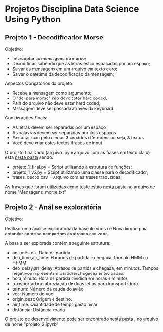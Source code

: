 # Projetos Disciplina Data Science Using Python

## Projeto 1 - Decodificador Morse

Objetivo:

* Interceptar as mensagens de morse;
* Decodificar, sabendo que as letras estão espaçadas por um espaço;
* Salvar as mensagens em um arquivo em texto claro;
* Salvar o datetime da decodificação da mensagem;

Aspectos Obrigatórios do projeto:

* Recebe a mensagem como argumento;
* O "de-para morse" não deve estar hard coded;
* Path do arquivo não deve estar hard coded;
* Messagem deve ser passada através do keyboard.

Coniderações Finais:

* As letras devem ser separadas por um espaço
* As palavras devem ser separadas por dois espaços
* Executar com pelo menos 3 cenários diferentes, ou seja, 3 textos
* Você deve criar estes textos /frases de input

O projeto finalizado (arquivo .py e arquivo com as frases em texto claro) está [nesta pasta](Scripts) sendo:

* projeto_1_final.py = Script utilizando a estrutura de funções;
* projeto_1_v2.py = Script utilizando uma classe para o decodificador;
* frases_decod.csv = Arquivo com as frases traduzidas;

As frases que foram utilizadas como teste estão [nesta pasta](Docs) no arquivo de nome "Mensagens_morse.txt"


## Projeto 2 - Análise exploratória

Objetivo:

Realizar uma análise exploratória da base de voos de Nova Iorque para entender como se comportam os atrasos dos voos.

A base a ser explorada contém a seguinte estrutura:

* ano,mês,dia: Data de partida
* dep_time,arr_time: Horários de partida e chegada, formato HMM ou HHMM
* dep_delay,arr_delay: Atrasos de partida e chegada, em minutos. Tempos negativos representam partidas/chegadas antecipadas.
* hora,minuto: Hora de partida dividida em horas e minutos
* transportadora: abreviação de duas letras para transportadora
* tailnum: Número da cauda do avião
* voo: Número do voo
* origin,dest: Origem e destino.
* air_time: Quantidade de tempo gasto no ar
* distância: Distância voada

O projeto de desenvolvimento pode ser encontrado [nesta pasta](Docs) , no arquivo de nome "projeto_2.ipynb"
